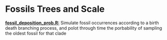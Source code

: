 # Fossils Trees and Scale

**[fossil_deposition_prob.R:](https://github.com/TomCarr/rates_fossils_phylogenetic_scale/blob/main/fossil_deposition_prob.R)** Simulate fossil occurrences according to a birth death branching process, and polot through time the porbability of sampling the oldest fossil for that clade
